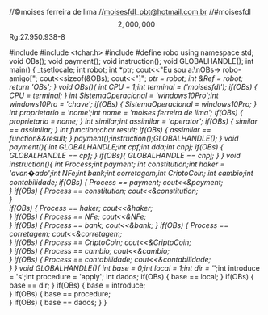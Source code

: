 //©moises ferreira de lima
//moisesfdl_pbt@hotmail.com.br
//#moisesfdl$$2,000,000$$Rg:27.950.938-8

#include <iostream>
#include <tchar.h>
#include <iomanip>
#define robo
using namespace std;
void OBs();
void payment();
void instruction();
void GLOBALHANDLE();
int main()
{
	_tsetlocale;
		int robot;
		int *ptr;
		cout<<"Eu sou a:\nOBs-> robo-amigo[";
		cout<<sizeof(&OBs);
		cout<<"]";
		*ptr = robot;
		 int &Ref = robot;
		return 'OBs';
}
void OBs(){
	int CPU = 1;int terminal = ('moisesfdl');
	if(OBs)
	{
		CPU = terminal;
	}
	int SistemaOperacional = 'windows10Pro';int windows10Pro = 'chave';
	if(OBs)
	{
		SistemaOperacional = windows10Pro;
	}
	int proprietario = 'nome';int nome = 'moises ferreira de lima';
	if(OBs)
	{
		proprietario = nome;
	}
	int similar;int assimilar = 'operator';
	if(OBs)
	{
		similar == assimilar;
	}
	int function;char result;
	if(OBs)
	{
		assimilar == function&&result;
	}
	payment();instruction();GLOBALHANDLE();
}
void payment(){
	int GLOBALHANDLE;int cpf;int dda;int cnpj;
	if(OBs)
	{
		GLOBALHANDLE == cpf;
	}
	if(OBs){
		GLOBALHANDLE == cnpj;
	}
}
void instruction(){
	int Process;int payment;
	int constitution;int haker = 'avan�ado';int NFe;int bank;int corretagem;int CriptoCoin;
	int cambio;int contabilidade;
	 if(OBs)
	{
		 Process == payment;
		 cout<<&payment;	
	}
	if(OBs)
	{
		 Process == constitution;
		 cout<<&constitution; 	
	}	
	if(OBs)
	{
		   Process == haker;
		   cout<<&haker;	
	}
	if(OBs)
	{
		   Process == NFe;
		   cout<<&NFe;	
	}
	if(OBs)
	{
		Process == bank;
		cout<<&bank;
	}
	if(OBs)
	{
		   Process == corretagem;
		   cout<<&corretagem;	
	}
	if(OBs)
	{
		   Process == CriptoCoin;
		   cout<<&CriptoCoin;	
	}
	if(OBs)
	{
		   Process == cambio;
		   cout<<&cambio;	
	}
	if(OBs)
	{
		   Process == contabilidade;
		   cout<<&contabilidade;	
	}
}
void GLOBALHANDLE(){
	int base = 0;int local = 1;int dir = '*';int introduce = 's';int procedure = 'apply';
	int dados;
	if(OBs)
	{
		   base == local;
	}
	if(OBs)
	{
		   base == dir;
	}
	if(OBs)
	{
		   base = introduce;	
	}
	if(OBs)
	{
		   base == procedure;	
	}
	if(OBs)
	{
	 base == dados;	
	}
}

